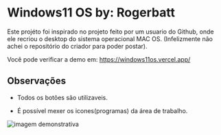 
# Windows11 OS by: Rogerbatt

Este projéto foi inspirado no projeto feito por um usuario do Github, onde ele recriou o desktop do sistema operacional MAC OS.
(Infelizmente não achei o repositório do criador para poder postar).

Você pode verificar a demo em: https://windows11os.vercel.app/

## Observações
- Todos os botões são utilizaveis.

- É possível mexer os icones(programas) da área de trabalho.


![imagem demonstrativa](https://i.imgur.com/wSwyZvY.png)
